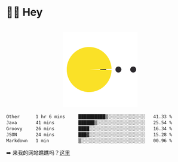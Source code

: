 
# 👋🏻 Hey
<div align="center">
	<br>
	<img src="https://raw.githubusercontent.com/Aniket965/Aniket965/master/pacman.svg?sanitize=true" width="200" height="200">
	<br>
</div>

<!--START_SECTION:waka-->
```text
Other      1 hr 6 mins     ██████████▒░░░░░░░░░░░░░░   41.33 % 
Java       41 mins         ██████▒░░░░░░░░░░░░░░░░░░   25.54 % 
Groovy     26 mins         ████░░░░░░░░░░░░░░░░░░░░░   16.34 % 
JSON       24 mins         ███▓░░░░░░░░░░░░░░░░░░░░░   15.28 % 
Markdown   1 min           ▒░░░░░░░░░░░░░░░░░░░░░░░░   00.96 % 
```
<!--END_SECTION:waka-->

 ➡️  来我的网站瞧瞧吗？[这里](https://www.shaolongfei.com)
